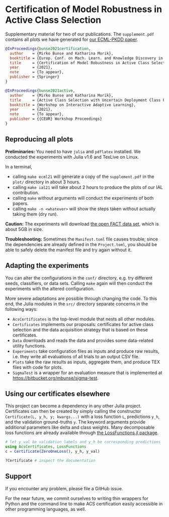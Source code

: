 # Certification of Model Robustness in Active Class Selection

Supplementary material for two of our publications. The `supplement.pdf` contains all plots we have generated for [our ECML-PKDD paper](https://2021.ecmlpkdd.org/wp-content/uploads/2021/07/sub_598.pdf).

```bibtex
@InProceedings{bunse2021certification,
  author    = {Mirko Bunse and Katharina Morik},
  booktitle = {Europ. Conf. on Mach. Learn. and Knowledge Discovery in Databases (ECML-PKDD)},
  title     = {Certification of Model Robustness in Active Class Selection},
  year      = {2021},
  note      = {To appear},
  publisher = {Springer}
}

@InProceedings{bunse2021active,
  author    = {Mirko Bunse and Katharina Morik},
  title     = {Active Class Selection with Uncertain Deployment Class Proportions},
  booktitle = {Workshop on Interactive Adaptive Learning},
  year      = {2021},
  note      = {To appear},
  publisher = {{CEUR} Workshop Proceedings}
}
```


## Reproducing all plots

**Preliminaries:** You need to have `julia` and `pdflatex` installed. We conducted the experiments with Julia v1.6 and TexLive on Linux.

In a terminal,

- calling `make ecml21` will generate a copy of the `supplement.pdf` in the `plot/` directory in about 3 hours.
- calling `make ial21` will take about 2 hours to produce the plots of our IAL contribution.
- calling `make` without arguments will conduct the experiments of both papers.
- calling `make -n <whatever>` will show the steps taken without actually taking them (dry run).

**Caution:** The experiments will download [the open FACT data set](https://factdata.app.tu-dortmund.de/), which is about 5GB in size.

**Troubleshooting:** Sometimes the `Manifest.toml` file causes trouble; since the dependencies are already defined in the `Project.toml`, you should be able to safely delete the manifest file and try again without it.


## Adapting the experiments

You can alter the configurations in the `conf/` directory, e.g. try different seeds, classifiers, or data sets. Calling `make` again will then conduct the experiments with the altered configuration.

More severe adaptations are possible through changing the code. To this end, the Julia modules in the `src/` directory separate concerns in the following ways:

- `AcsCertificates` is the top-level module that nests all other modules.
- `Certificates` implements our proposals: certificates for active class selection and the data acquisition strategy that is based on these certificates.
- `Data` downloads and reads the data and provides some data-related utility functions.
- `Experiments` take configuration files as inputs and produce raw results, i.e. they write all evaluations of all trials to an output CSV file.
- `Plots` take the raw results as inputs, aggregate them, and produce TEX files with code for plots.
- `SigmaTest` is a wrapper for an evaluation measure that is implemented at https://bitbucket.org/mbunse/sigma-test.


## Using our certificates elsewhere

This project can become a dependency in any other Julia project. Certificates can then be created by simply calling the constructor `Certificate(L, y_h, y; kwargs...)` with a loss function `L`, predictions `y_h`, and the validation ground-truths `y`. The keyword arguments provide additional parameters like delta and class weights. Many decomposable loss functions are already available through [the LossFunctions.jl package](https://github.com/JuliaML/LossFunctions.jl).

```julia
# let y_val be validation labels and y_h be corresponding predictions
using AcsCertificates, LossFunctions
c = Certificate(ZeroOneLoss(), y_h, y_val)

?Certificate # inspect the documentation
```

## Support

If you encounter any problem, please file a GitHub issue.

For the near future, we commit ourselves to writing thin wrappers for Python and the command line to make ACS certification easily accessible in other programming languages, as well.
